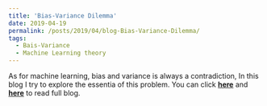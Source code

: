 ```yaml
---
title: 'Bias-Variance Dilemma'
date: 2019-04-19
permalink: /posts/2019/04/blog-Bias-Variance-Dilemma/
tags:
  - Bais-Variance
  - Machine Learning theory
---
```


As for machine learning, bias and variance is always a contradiction, In this blog I try to explore the essentia of this problem. You can click [**here**](https://zhuanlan.zhihu.com/p/48976363) and [**here**](https://github.com/PrideLee/Machine-Learning-Notes/tree/master/Machine%20Learning/bias-variance%20dilemma) to read full blog.
